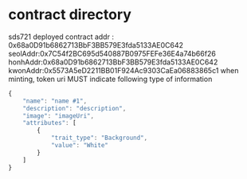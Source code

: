 # contract directory

sds721 deployed contract addr : 0x68a0D91b6862713BbF3BB579E3fda5133AE0C642
seolAddr:0x7C54f2BC695d540887B0975FEFe36E4a74b66f26
honhAddr:0x68a0D91b6862713BbF3BB579E3fda5133AE0C642
kwonAddr:0x5573A5eD2211BB01F924Ac9303CaEa06883865c1
when minting, token uri MUST indicate following type of information

```javascript
{
	"name": "name #1",
	"description": "description",
	"image": "imageUri",
	"attributes": [
		{
			"trait_type": "Background",
			"value": "White"
		}
	]
}
```
